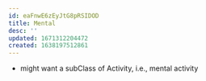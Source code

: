 ```yaml
---
id: eaFnwE6zEyJtG8pRSIDOD
title: Mental
desc: ''
updated: 1671312204472
created: 1638197512861
---
```




- might want a subClass of Activity, i.e., mental activity
